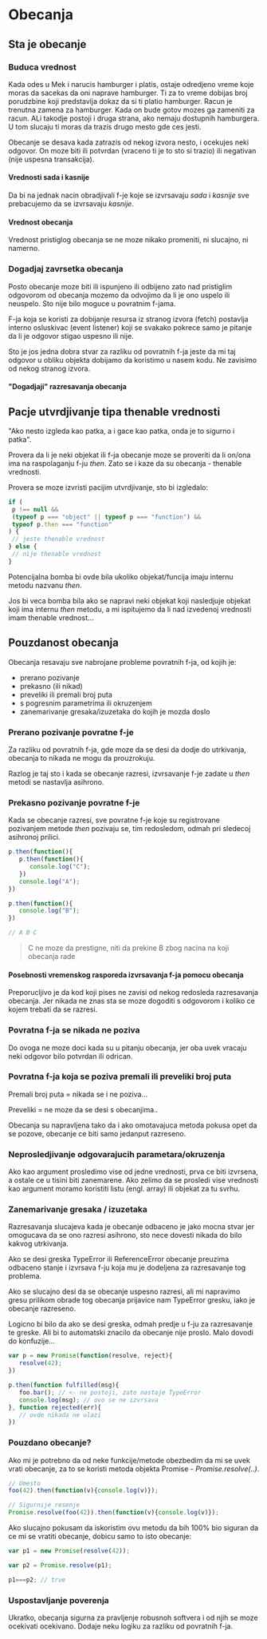 # Obecanja

## Sta je obecanje

### Buduca vrednost

Kada odes u Mek i narucis hamburger i platis, ostaje odredjeno vreme koje moras da sacekas da oni naprave hamburger. Ti za to vreme dobijas broj porudzbine koji predstavlja dokaz da si ti platio hamburger. Racun je trenutna zamena za hamburger. Kada on bude gotov mozes ga zameniti za racun. ALi takodje postoji i druga strana, ako nemaju dostupnih hamburgera. U tom slucaju ti moras da trazis drugo mesto gde ces jesti.

Obecanje se desava kada zatrazis od nekog izvora nesto, i ocekujes neki odgovor. On moze biti ili potvrdan (vraceno ti je to sto si trazio) ili negativan (nije uspesna transakcija).

#### Vrednosti sada i kasnije

Da bi na jednak nacin obradjivali f-je koje se izvrsavaju _sada_ i _kasnije_ sve prebacujemo da se izvrsavaju _kasnije_.

#### Vrednost obecanja

Vrednost pristiglog obecanja se ne moze nikako promeniti, ni slucajno, ni namerno.

### Dogadjaj zavrsetka obecanja

Posto obecanje moze biti ili ispunjeno ili odbijeno zato nad pristiglim odgovorom od obecanja mozemo da odvojimo da li je ono uspelo ili neuspelo. Sto nije bilo moguce u povratnim f-jama.

F-ja koja se koristi za dobijanje resursa iz stranog izvora (fetch) postavlja interno osluskivac (event listener) koji se svakako pokrece samo je pitanje da li je odgovor stigao uspesno ili nije.

Sto je jos jedna dobra stvar za razliku od povratnih f-ja jeste da mi taj odgovor u obliku objekta dobijamo da koristimo u nasem kodu. Ne zavisimo od nekog stranog izvora.

#### "Dogadjaji" razresavanja obecanja

## Pacje utvrdjivanje tipa thenable vrednosti

"Ako nesto izgleda kao patka, a i gace kao patka, onda je to sigurno i patka".

Provera da li je neki objekat ili f-ja obecanje moze se proveriti da li on/ona ima na raspolaganju f-ju _then_. Zato se i kaze da su obecanja - thenable vrednosti.

Provera se moze izvristi pacijim utvrdjivanje, sto bi izgledalo:

```js
if (
 p !== null &&
 (typeof p === "object" || typeof p === "function") &&
 typeof p.then === "function"
) {
 // jeste thenable vrednost
} else {
 // nije thenable vrednost
}
```

Potencijalna bomba bi ovde bila ukoliko objekat/funcija imaju internu metodu nazvanu _then_.

Jos bi veca bomba bila ako se napravi neki objekat koji nasledjuje objekat koji ima internu _then_ metodu, a mi ispitujemo da li nad izvedenoj vrednosti imam thenable vrednost...

## Pouzdanost obecanja

Obecanja resavaju sve nabrojane probleme povratnih f-ja, od kojih je:

- prerano pozivanje
- prekasno (ili nikad)
- preveliki ili premali broj puta
- s pogresnim parametrima ili okruzenjem
- zanemarivanje gresaka/izuzetaka do kojih je mozda doslo

### Prerano pozivanje povratne f-je

Za razliku od povratnih f-ja, gde moze da se desi da dodje do utrkivanja, obecanja to nikada ne mogu da prouzrokuju.

Razlog je taj sto i kada se obecanje razresi, izvrsavanje f-je zadate u _then_ metodi se nastavlja asihrono.

### Prekasno pozivanje povratne f-je

Kada se obecanje razresi, sve povratne f-je koje su registrovane pozivanjem metode _then_ pozivaju se, tim redosledom, odmah pri sledecoj asihronoj prilici.

```js
p.then(function(){
   p.then(function(){
      console.log("C");
   })
   console.log("A");
})

p.then(function(){
   console.log("B");
})

// A B C
```

>C ne moze da prestigne, niti da prekine B zbog nacina na koji obecanja rade

#### Posebnosti vremenskog rasporeda izvrsavanja f-ja pomocu obecanja

Preporucljivo je da kod koji pises ne zavisi od nekog redosleda razresavanja obecanja. Jer nikada ne znas sta se moze dogoditi s odgovorom i koliko ce kojem trebati da se razresi.

### Povratna f-ja se nikada ne poziva

Do ovoga ne moze doci kada su u pitanju obecanja, jer oba uvek vracaju neki odgovor bilo potvrdan ili odrican.

### Povratna f-ja koja se poziva premali ili preveliki broj puta

Premali broj puta = nikada se i ne poziva...

Preveliki = ne moze da se desi s obecanjima..

Obecanja su napravljena tako da i ako omotavajuca metoda pokusa opet da se pozove, obecanje ce biti samo jedanput razreseno.

### Neprosledjivanje odgovarajucih parametara/okruzenja

Ako kao argument prosledimo vise od jedne vrednosti, prva ce biti izvrsena, a ostale ce u tisini biti zanemarene. Ako zelimo da se prosledi vise vrednosti kao argument moramo koristiti listu (engl. array) ili objekat za tu svrhu.

### Zanemarivanje gresaka / izuzetaka

Razresavanja slucajeva kada je obecanje odbaceno je jako mocna stvar jer omogucava da se ono razresi asihrono, sto nece dovesti nikada do bilo kakvog utrkivanja.

Ako se desi greska TypeError ili ReferenceError obecanje preuzima odbaceno stanje i izvrsava f-ju koja mu je dodeljena za razresavanje tog problema.

Ako se slucajno desi da se obecanje uspesno razresi, ali mi napravimo gresu prilikom obrade tog obecanja prijavice nam TypeError gresku, iako je obecanje razreseno.

Logicno bi bilo da ako se desi greska, odmah predje u f-ju za razresavanje te greske. Ali bi to automatski znacilo da obecanje nije proslo. Malo dovodi do konfuzije...

```js
var p = new Promise(function(resolve, reject){
   resolve(42);
})

p.then(function fulfilled(msg){
   foo.bar(); // <- ne postoji, zato nastaje TypeError
   console.log(msg); // ovo se ne izvrsava
}, function rejected(err){
   // ovde nikada ne ulazi
})
```

### Pouzdano obecanje?

Ako mi je potrebno da od neke funkcije/metode obezbedim da mi se uvek vrati obecanje, za to se koristi metoda objekta Promise - _Promise.resolve(..)_.

```js
// Umesto
foo(42).then(function(v){console.log(v)});

// Sigurnije resenje
Promise.resolve(foo(42)).then(function(v){console.log(v)});
```

Ako slucajno pokusam da iskoristim ovu metodu da bih 100% bio siguran da ce mi se vratiti obecanje, dobicu samo to isto obecanje:

```js
var p1 = new Promise(resolve(42));

var p2 = Promise.resolve(p1);

p1===p2; // true
```

### Uspostavljanje poverenja

Ukratko, obecanja sigurna za pravljenje robusnoh softvera i od njih se moze ocekivati ocekivano. Dodaje neku logiku za razliku od povratnih f-ja.
